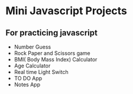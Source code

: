# Mini Javascript Projects

## For practicing javascript

- Number Guess
- Rock Paper and Scissors game
- BMI( Body Mass Index) Calculator
- Age Calculator
- Real time Light Switch
- TO DO App
- Notes App
